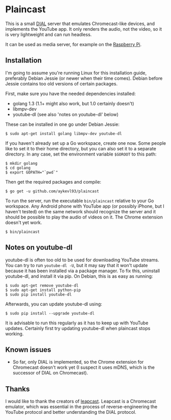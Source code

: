 # Plaincast

This is a small [DIAL](http://www.dial-multiscreen.org) server that emulates Chromecast-like devices, and implements the YouTube app. It only renders the audio, not the video, so it is very lightweight and can run headless.

It can be used as media server, for example on the [Raspberry Pi](http://www.raspberrypi.org/).

## Installation

I'm going to assume you're running Linux for this installation guide, preferably Debian Jessie (or newer when their time comes). Debian before Jessie contains too old versions of certain packages.

First, make sure you have the needed dependencies installed:

 *  golang 1.3 (1.1+ might also work, but 1.0 certainly doesn't)
 *  libmpv-dev
 *  youtube-dl (see also 'notes on youtube-dl' below)

These can be installed in one go under Debian Jessie:

    $ sudo apt-get install golang libmpv-dev youtube-dl

If you haven't already set up a Go workspace, create one now. Some people like to set it to their home directory, but you can also set it to a separate directory. In any case, set the environment variable `$GOROOT` to this path:

    $ mkdir golang
    $ cd golang
    $ export GOPATH="`pwd`"

Then get the required packages and compile:

    $ go get -u github.com/aykevl93/plaincast

To run the server, run the executable `bin/plaincast` relative to your Go workspace. Any Android phone with YouTube app (or possibly iPhone, but I haven't tested) on the same network should recognize the server and it should be possible to play the audio of videos on it. The Chrome extension doesn't yet work.

    $ bin/plaincast

## Notes on youtube-dl

youtube-dl is often too old to be used for downloading YouTube streams. You can try to run `youtube-dl -U`, but it may say that it won't update because it has been installed via a package manager. To fix this, uninstall youtube-dl, and install it via pip. On Debian, this is as easy as running:

    $ sudo apt-get remove youtube-dl
    $ sudo apt-get install python-pip
    $ sudo pip install youtube-dl

Afterwards, you can update youtube-dl using:

    $ sudo pip install --upgrade youtube-dl

It is advisable to run this regularly as it has to keep up with YouTube updates. Certainly first try updating youtube-dl when plaincast stops working.

## Known issues

 *  So far, only DIAL is implemented, so the Chrome extension for Chromecast doesn't work yet (I suspect it uses mDNS, which is the successor of DIAL on Chromecast).

## Thanks

I would like to thank the creators of [leapcast](https://github.com/dz0ny/leapcast). Leapcast is a Chromecast emulator, which was essential in the process of reverse-engineering the YouTube protocol and better understanding the DIAL protocol.
